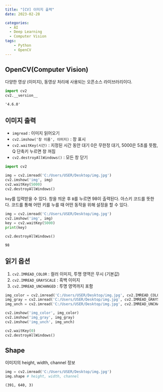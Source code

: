 ```yaml
---
title: "[CV] 이미지 출력"
date: 2023-02-28

categories:
  - AI
  - Deep Learning
  - Computer Vision
tags:
    - Python
    - OpenCV
---
```

## OpenCV(Computer Vision)
다양한 영상 (이미지), 동영상 처리에 사용되는 오픈소스 라이브러리이다.


```python
import cv2
cv2.__version__
```




    '4.6.0'



## 이미지 출력

- `imgread` : 이미지 읽어오기
- `cv2.imshow('창 이름', 이미지)` : 창 표시
- `cv2.waitKey(시간)` : 지정된 시간 동안 대기
    0은 무한정 대기, 5000은 5초를 뜻함, Q 단축키 누르면 창 꺼짐
- `cv2.destroyAllWindows()` : 모든 창 닫기


```python
import cv2

img = cv2.imread('C:/Users/USER/Desktop/img.jpg') 
cv2.imshow('img', img) 
cv2.waitKey(5000) 
cv2.destroyAllWindows()
```

`key`를 입력받을 수 있다. 창을 띄운 후 `B`를 누르면 98이 출력된다. 아스키 코드를 뜻한다. 코드를 통해 어떤 키를 누를 때 어떤 동작을 위해 설정을 할 수 있다.


```python
img = cv2.imread('C:/Users/USER/Desktop/img.jpg') 
cv2.imshow('img', img) 
key = cv2.waitKey(5000) 
print(key)

cv2.destroyAllWindows()
```

    98
    

## 읽기 옵션
1. `cv2.IMREAD_COLOR` : 컬러 이미지, 투명 영역은 무시 (기본값)
2. `cv2.IMREAD_GRAYSCALE` : 흑백 이미지
3. `cv2.IMREAD_UNCHANGED` : 투명 영역까지 포함


```python
img_color = cv2.imread('C:/Users/USER/Desktop/img.jpg', cv2.IMREAD_COLOR)
img_gray = cv2.imread('C:/Users/USER/Desktop/img.jpg', cv2.IMREAD_GRAYSCALE)
img_unch = cv2.imread('C:/Users/USER/Desktop/img.jpg', cv2.IMREAD_UNCHANGED)

cv2.imshow('img_color', img_color)
cv2.imshow('img_gray', img_gray)
cv2.imshow('img_unch', img_unch)

cv2.waitKey(0)
cv2.destroyAllWindows() 
```

## Shape
이미지의 height, width, channel 정보


```python
img = cv2.imread('C:/Users/USER/Desktop/img.jpg') 
img.shape # height, width, channel
```




    (391, 640, 3)


